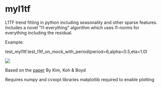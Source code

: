 myl1tf
======

L1TF trend fitting in python including seasonality and other sparse features.
Includes a novel "l1-everything" algorithm which uses l1-norms for everything
including the residual.

Example:

test_myl1tf.test_l1tf_on_mock_with_period(period=6,alpha=0.5,eta=1.0)

![](https://github.com/dave31415/myl1tf/blob/master/example.png)

Based on the [paper](
http://web.stanford.edu/%7Egorin/papers/l1_trend_filter.pdf
) By Kim, Koh & Boyd

Requires numpy and cvxopt libraries
matplotlib required to enable plotting
